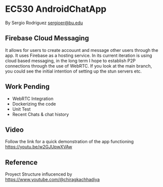 # EC530 AndroidChatApp
By Sergio Rodriguez sergioer@bu.edu
## Firebase Cloud Messaging
It allows for users to create accouunt and message other users through the app. It uses Firebase as a hosting service. In its current iteration is using cloud based messaging, in the long term I hope to establish P2P connections through the use of WebRTC. If you look at the main branch, you could see the initial intention of setting up the stun servers etc.


## Work Pending
- WebRTC Integration
- Dockerizing the code
- Unit Test
- Recent Chats & chat history

## Video
Follow the link for a quick demonstration of the app functioning https://youtu.be/w2GJUpwXVAw

## Reference

Proyect Structure influcenced by https://www.youtube.com/@chiragkachhadiya
